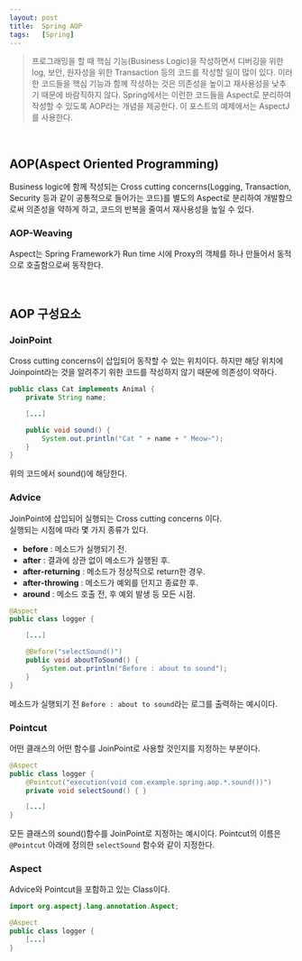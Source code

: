 ```yaml
---
layout: post
title:  Spring AOP
tags:   [Spring]
---
```


> 프로그래밍을 할 때 핵심 기능(Business Logic)을 작성하면서 디버깅을 위한 log, 보안, 원자성을 위한 Transaction 등의 코드를 작성할 일이 많이 있다. 이러한 코드들을 핵심 기능과 함께 작성하는 것은 의존성을 높이고 재사용성을 낮추기 때문에 바람직하지 않다. Spring에서는 이런한 코드들을 Aspect로 분리하여 작성할 수 있도록 AOP라는 개념을 제공한다. 이 포스트의 예제에서는 AspectJ를 사용한다.  

<br/>  

## AOP(Aspect Oriented Programming)  

Business logic에 함께 작성되는 Cross cutting concerns(Logging, Transaction, Security 등과 같이 공통적으로 들어가는 코드)를 별도의 Aspect로 분리하여 개발함으로써 의존성을 약하게 하고, 코드의 반복을 줄여서 재사용성을 높일 수 있다.    

### AOP-Weaving  

Aspect는 Spring Framework가 Run time 시에 Proxy의 객체를 하나 만들어서 동적으로 호출함으로써 동작한다.  

<br/>  

## AOP 구성요소  

### JoinPoint  

Cross cutting concerns이 삽입되어 동작할 수 있는 위치이다. 하지만 해당 위치에 Joinpoint라는 것을 알려주기 위한 코드를 작성하지 않기 때문에 의존성이 약하다.   

```java
public class Cat implements Animal {
    private String name;

    [...]

    public void sound() {
        System.out.println("Cat " + name + " Meow~");
    }
}
```  
위의 코드에서 sound()에 해당한다.  


### Advice  

JoinPoint에 삽입되어 실행되는 Cross cutting concerns 이다.  
실행되는 시점에 따라 몇 가지 종류가 있다.  

- __before__ : 메소드가 실행되기 전.
- __after__ : 결과에 상관 없이 메소드가 실행된 후.
- __after-returning__ : 메소드가 정상적으로 return한 경우.
- __after-throwing__ : 메소드가 예외를 던지고 종료한 후.
- __around__ : 메소드 호출 전, 후 예외 발생 등 모든 시점.

```java
@Aspect
public class logger {

    [...]

    @Before("selectSound()")
    public void aboutToSound() {
        System.out.println("Before : about to sound");
    }
}
```  

메소드가 실행되기 전 `Before : about to sound`라는 로그를 출력하는 예시이다.  


### Pointcut   

어떤 클래스의 어떤 함수를 JoinPoint로 사용할 것인지를 지정하는 부분이다.  
```java
@Aspect
public class logger {
    @Pointcut("execution(void com.example.spring.aop.*.sound())")
    private void selectSound() { }

    [...]
}    
```  
모든 클래스의 sound()함수를 JoinPoint로 지정하는 예시이다. Pointcut의 이름은 `@Pointcut` 아래에 정의한 `selectSound` 함수와 같이 지정한다.  


### Aspect  

Advice와 Pointcut을 포함하고 있는 Class이다.  

```java
import org.aspectj.lang.annotation.Aspect;

@Aspect
public class logger {
    [...]
}    
```  
